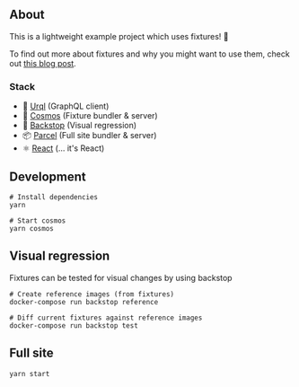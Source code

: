 ## About

This is a lightweight example project which uses fixtures! 🎉

To find out more about fixtures and why you might want to use them, check out [this blog post]().

### Stack

 - 🦅 [Urql](https://github.com/FormidableLabs/urql) (GraphQL client)
 - 🚀 [Cosmos](https://github.com/react-cosmos/react-cosmos) (Fixture bundler & server)
 - 📸 [Backstop](https://github.com/garris/BackstopJS) (Visual regression)
 - 📦 [Parcel](https://github.com/parcel-bundler/parcel) (Full site bundler & server)
 - ⚛️ [React](https://github.com/facebook/react/) (... it's React)


## Development

```
# Install dependencies
yarn

# Start cosmos
yarn cosmos
```


## Visual regression

Fixtures can be tested for visual changes by using backstop

```
# Create reference images (from fixtures)
docker-compose run backstop reference

# Diff current fixtures against reference images
docker-compose run backstop test
```

## Full site

```
yarn start
```


